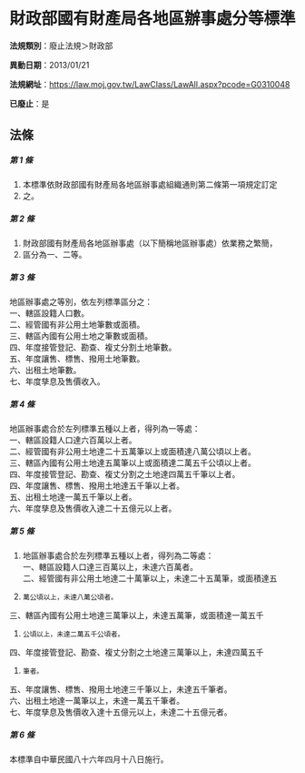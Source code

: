 # 財政部國有財產局各地區辦事處分等標準

**法規類別**：廢止法規＞財政部

**異動日期**：2013/01/21  

**法規網址**：https://law.moj.gov.tw/LawClass/LawAll.aspx?pcode=G0310048

**已廢止**：是



## 法條
##### 第 1 條
1. 本標準依財政部國有財產局各地區辦事處組織通則第二條第一項規定訂定
1. 之。

##### 第 2 條
1. 財政部國有財產局各地區辦事處（以下簡稱地區辦事處）依業務之繁簡，
1. 區分為一、二等。

##### 第 3 條
地區辦事處之等別，依左列標準區分之：  
一、轄區設籍人口數。  
二、經管國有非公用土地筆數或面積。  
三、轄區內國有公用土地之筆數或面積。  
四、年度接管登記、勘查、複丈分割土地筆數。  
五、年度讓售、標售、撥用土地筆數。  
六、出租土地筆數。  
七、年度孳息及售價收入。  

##### 第 4 條
地區辦事處合於左列標準五種以上者，得列為一等處：  
一、轄區設籍人口達六百萬以上者。  
二、經管國有非公用土地達二十五萬筆以上或面積達八萬公頃以上者。  
三、轄區內國有公用土地達五萬筆以上或面積達二萬五千公頃以上者。  
四、年度接管登記、勘查、複丈分割之土地達四萬五千筆以上者。  
四、年度讓售、標售、撥用土地達五千筆以上者。  
五、出租土地達一萬五千筆以上者。  
六、年度孳息及售價收入達二十五億元以上者。  

##### 第 5 條
1. 地區辦事處合於左列標準五種以上者，得列為二等處：  
一、轄區設籍人口達三百萬以上，未達六百萬者。  
二、經管國有非公用土地達二十萬筆以上，未達二十五萬筆，或面積達五
1.     萬公頃以上，未達八萬公頃者。  
三、轄區內國有公用土地達三萬筆以上，未達五萬筆，或面積達一萬五千
1.     公頃以上，未達二萬五千公頃者。  
四、年度接管登記、勘查、複丈分割之土地達三萬筆以上，未達四萬五千
1.     筆者。  
五、年度讓售、標售、撥用土地達三千筆以上，未達五千筆者。  
六、出租土地達一萬筆以上，未達一萬五千筆者。  
七、年度孳息及售價收入達十五億元以上，未達二十五億元者。

##### 第 6 條
本標準自中華民國八十六年四月十八日施行。


